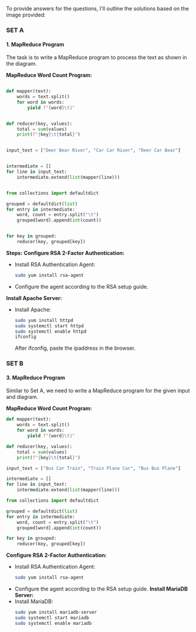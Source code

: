To provide answers for the questions, I'll outline the solutions based on the image provided:

### SET A

#### 1. MapReduce Program
The task is to write a MapReduce program to process the text as shown in the diagram.

**MapReduce Word Count Program:**
```python

def mapper(text):
    words = text.split()
    for word in words:
        yield f"{word}\t1"


def reducer(key, values):
    total = sum(values)
    print(f"{key}\t{total}")


input_text = ["Deer Bear River", "Car Car River", "Deer Car Bear"]


intermediate = []
for line in input_text:
    intermediate.extend(list(mapper(line)))


from collections import defaultdict

grouped = defaultdict(list)
for entry in intermediate:
    word, count = entry.split("\t")
    grouped[word].append(int(count))


for key in grouped:
    reducer(key, grouped[key])
```


**Steps:**
 **Configure RSA 2-Factor Authentication:**
   - Install RSA Authentication Agent:
     ```bash
     sudo yum install rsa-agent
     ```
   - Configure the agent according to the RSA setup guide.

**Install Apache Server:**
   - Install Apache:
     ```bash
     sudo yum install httpd
     sudo systemctl start httpd
     sudo systemctl enable httpd
     ifconfig
     ```
     After ifconfig, paste the ipaddress in the browser.

### SET B

#### 3. MapReduce Program
Similar to Set A, we need to write a MapReduce program for the given input and diagram.

**MapReduce Word Count Program:**
```python
def mapper(text):
    words = text.split()
    for word in words:
        yield f"{word}\t1"

def reducer(key, values):
    total = sum(values)
    print(f"{key}\t{total}")

input_text = ["Bus Car Train", "Train Plane Car", "Bus Bus Plane"]

intermediate = []
for line in input_text:
    intermediate.extend(list(mapper(line)))

from collections import defaultdict

grouped = defaultdict(list)
for entry in intermediate:
    word, count = entry.split("\t")
    grouped[word].append(int(count))

for key in grouped:
    reducer(key, grouped[key])
```


**Configure RSA 2-Factor Authentication:**
   - Install RSA Authentication Agent:
     ```bash
     sudo yum install rsa-agent
     ```
   - Configure the agent according to the RSA setup guide.
**Install MariaDB Server:**
   - Install MariaDB:
     ```bash
     sudo yum install mariadb-server
     sudo systemctl start mariadb
     sudo systemctl enable mariadb
     ```

